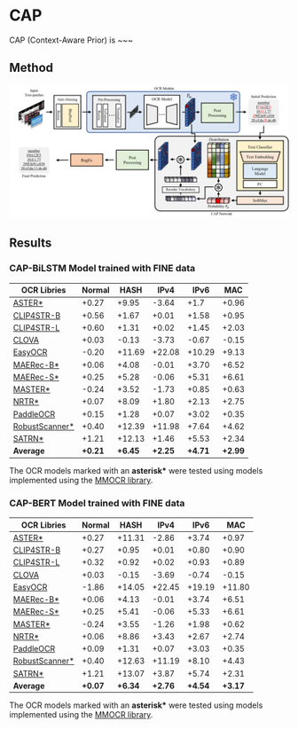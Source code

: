 # CAP
CAP (Context-Aware Prior) is ~~~

## Method
<img src="./CAP.png">  


## Results
<h3>CAP-BiLSTM Model trained with FINE data</h3>  

OCR Libries | Normal | HASH | IPv4 | IPv6 | MAC 
---- | ---- | ---- | ---- | ---- | ----
[ASTER*](https://github.com/open-mmlab/mmocr/blob/dev-1.x/configs/textrecog/aster/README.md) | +0.27 | +9.95 | -3.64 | +1.7 | +0.96 
[CLIP4STR-B](https://github.com/VamosC/CLIP4STR) | +0.56 | +1.67 | +0.01 | +1.58 | +0.95
[CLIP4STR-L](https://github.com/VamosC/CLIP4STR) | +0.60 | +1.31 | +0.02 | +1.45 | +2.03
[CLOVA](https://github.com/clovaai/deep-text-recognition-benchmark) | +0.03 | -0.13 | -3.73 | -0.67 | -0.15
[EasyOCR](https://github.com/JaidedAI/EasyOCR) | -0.20 | +11.69 | +22.08 | +10.29 | +9.13
[MAERec-B*](https://github.com/open-mmlab/mmocr/blob/dev-1.x/configs/textrecog/maerec/README.md) | +0.06 | +4.08 | -0.01 | +3.70 | +6.52
[MAERec-S*](https://github.com/open-mmlab/mmocr/blob/dev-1.x/configs/textrecog/maerec/README.md) | +0.25 | +5.28 | -0.06 | +5.31 | +6.61
[MASTER*](https://github.com/open-mmlab/mmocr/blob/dev-1.x/configs/textrecog/master/README.md) | -0.24 | +3.52 | -1.73 | +0.85 | +0.63
[NRTR*](https://github.com/open-mmlab/mmocr/blob/dev-1.x/configs/textrecog/nrtr/README.md) | +0.07 | +8.09 | +1.80 | +2.13 | +2.75
[PaddleOCR](https://github.com/PaddlePaddle/PaddleOCR) | +0.15 | +1.28 | +0.07 | +3.02 | +0.35
[RobustScanner*](https://github.com/open-mmlab/mmocr/blob/dev-1.x/configs/textrecog/robust_scanner/README.md) | +0.40 | +12.39 | +11.98 | +7.64 | +4.62
[SATRN*](https://github.com/open-mmlab/mmocr/blob/dev-1.x/configs/textrecog/satrn/README.md) | +1.21 | +12.13 | +1.46 | +5.53 | +2.34
**Average** | **+0.21** | **+6.45** | **+2.25** | **+4.71** | **+2.99**

The OCR models marked with an **asterisk\*** were tested using models implemented using the [MMOCR library](https://github.com/open-mmlab/mmocr).

<h3>CAP-BERT Model trained with FINE data</h3>  

OCR Libries | Normal | HASH | IPv4 | IPv6 | MAC 
---- | ---- | ---- | ---- | ---- | ----
[ASTER*](https://github.com/open-mmlab/mmocr/blob/dev-1.x/configs/textrecog/aster/README.md) | +0.27 | +11.31 | -2.86 | +3.74 | +0.97
[CLIP4STR-B](https://github.com/VamosC/CLIP4STR) | +0.27 | +0.95 | +0.01 | +0.80 | +0.90
[CLIP4STR-L](https://github.com/VamosC/CLIP4STR) | +0.32 | +0.92 | +0.02 | +0.93 | +0.89
[CLOVA](https://github.com/clovaai/deep-text-recognition-benchmark) | +0.03 | -0.15 | -3.69 | -0.74 | -0.15
[EasyOCR](https://github.com/JaidedAI/EasyOCR) | -1.86 | +14.05 | +22.45 | +19.19 | +11.80
[MAERec-B*](https://github.com/open-mmlab/mmocr/blob/dev-1.x/configs/textrecog/maerec/README.md) | +0.06 | +4.13 | -0.01 | +3.74 | +6.51
[MAERec-S*](https://github.com/open-mmlab/mmocr/blob/dev-1.x/configs/textrecog/maerec/README.md) | +0.25 | +5.41 | -0.06 | +5.33 | +6.61
[MASTER*](https://github.com/open-mmlab/mmocr/blob/dev-1.x/configs/textrecog/master/README.md) | -0.24 | +3.55 | -1.26 | +1.98 | +0.62
[NRTR*](https://github.com/open-mmlab/mmocr/blob/dev-1.x/configs/textrecog/nrtr/README.md) | +0.06 | +8.86 | +3.43 | +2.67 | +2.74
[PaddleOCR](https://github.com/PaddlePaddle/PaddleOCR) | +0.09 | +1.31 | +0.07 | +3.03 | +0.35
[RobustScanner*](https://github.com/open-mmlab/mmocr/blob/dev-1.x/configs/textrecog/robust_scanner/README.md) | +0.40 | +12.63 | +11.19 | +8.10 | +4.43
[SATRN*](https://github.com/open-mmlab/mmocr/blob/dev-1.x/configs/textrecog/satrn/README.md) | +1.21 | +13.07 | +3.87 | +5.74 | +2.31
**Average** | **+0.07** | **+6.34** | **+2.76** | **+4.54** | **+3.17**

The OCR models marked with an **asterisk\*** were tested using models implemented using the [MMOCR library](https://github.com/open-mmlab/mmocr).

